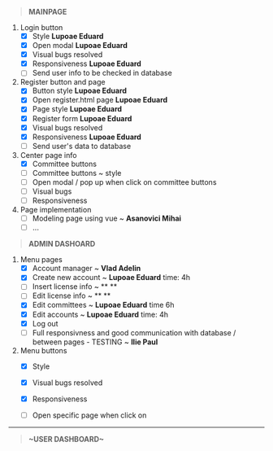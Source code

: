 >**MAINPAGE**

1. Login button
    - [x] Style **Lupoae Eduard**
    - [x] Open modal **Lupoae Eduard**
    - [x] Visual bugs resolved
    - [x] Responsiveness **Lupoae Eduard**
    - [ ] Send user info to be checked in database
    
2. Register button and page
    - [x] Button style **Lupoae Eduard**
    - [x] Open register.html page **Lupoae Eduard**
    - [x] Page style **Lupoae Eduard**
    - [x] Register form **Lupoae Eduard**
    - [x] Visual bugs resolved
    - [x] Responsiveness **Lupoae Eduard**
    - [ ] Send user's data to database

3. Center page info
    - [x] Committee buttons
    - [ ] Committee buttons ~ style
    - [ ] Open modal / pop up when click on committee buttons
    - [ ] Visual bugs
    - [ ] Responsiveness
    
4. Page implementation
    - [ ] Modeling page using vue ~ **Asanovici Mihai**
    - [ ] ...     
    
>**ADMIN DASHOARD**

1. Menu pages
    - [x] Account manager  ~ **Vlad Adelin**
    - [x] Create new account ~ **Lupoae Eduard** time: 4h
    - [ ] Insert license info ~ ** **
    - [ ] Edit license info ~ ** **
    - [x] Edit committees ~ **Lupoae Eduard** time 6h
    - [x] Edit accounts ~ **Lupoae Eduard** time: 4h
    - [x] Log out
    - [ ] Full responsivness and good communication with database / between pages - TESTING ~ **Ilie Paul**
    
2. Menu buttons
    - [x] Style
    - [x] Visual bugs resolved
    - [x] Responsiveness
    - [ ] Open specific page when click on
    
    
-------------------------------------------------------------------------------------------------------------------------------------------------
>**~USER DASHBOARD~**      
